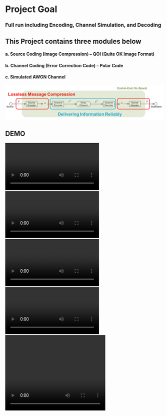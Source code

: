 # Project Goal
### Full run including Encoding, Channel Simulation, and Decoding
## This Project contains three modules below
#### a.	Source Coding (Image Compression) – QOI (Quite OK Image Format)
#### b.	Channel Coding (Error Correction Code) – Polar Code
#### c.	Simulated AWGN Channel
![System Overview](./graph/overview.png)
## DEMO
![CAT1](./graph/cat_1.mp4)
![CAT2](./graph/cat_2.mp4)
![CAT3](./graph/cat_3.mp4)
![CAT4](./graph/cat_4.mp4)
<video width="320" height="240" controls>
  <source src="./graph/cat_1.mp4" type="video/mp4">
</video>
